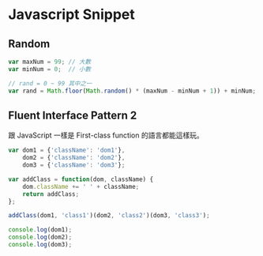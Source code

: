 Javascript Snippet
==================

Random
------

```javascript
var maxNum = 99; // 大數
var minNum = 0;  // 小數

// rand = 0 ~ 99 其中之一
var rand = Math.floor(Math.random() * (maxNum - minNum + 1)) + minNum;
```

Fluent Interface Pattern 2
--------------------------

跟 JavaScript 一樣是 First-class function 的語言都能這樣玩。

```javascript
var dom1 = {'className': 'dom1'},
    dom2 = {'className': 'dom2'},
    dom3 = {'className': 'dom3'};

var addClass = function(dom, className) {
    dom.className += ' ' + className;
    return addClass;
};

addClass(dom1, 'class1')(dom2, 'class2')(dom3, 'class3');

console.log(dom1);
console.log(dom2);
console.log(dom3);
```
